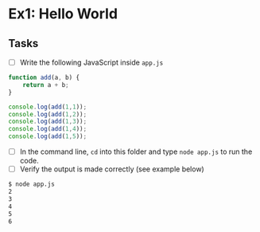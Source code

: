 # Ex1: Hello World

## Tasks

- [ ] Write the following JavaScript inside `app.js`

```js
function add(a, b) {
    return a + b;
}

console.log(add(1,1));
console.log(add(1,2));
console.log(add(1,3));
console.log(add(1,4));
console.log(add(1,5));
```

- [ ] In the command line, `cd` into this folder and type `node app.js` to run the code.
- [ ] Verify the output is made correctly (see example below)

```sh
$ node app.js
2
3
4
5
6
```